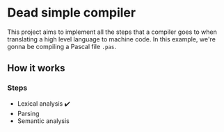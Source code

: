 # Dead simple compiler

This project aims to implement all the steps that a compiler goes to when translating a high level language to machine code. In this example, we're gonna be compiling a Pascal file `.pas`.


## How it works


### Steps

- Lexical analysis :heavy_check_mark:
- Parsing
- Semantic analysis
